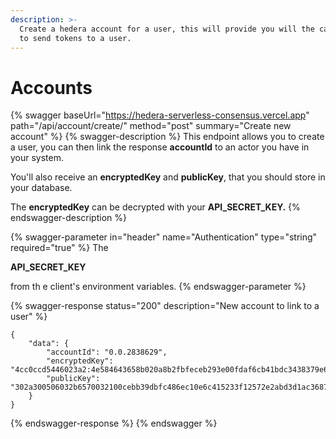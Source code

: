 ```yaml
---
description: >-
  Create a hedera account for a user, this will provide you will the capability
  to send tokens to a user.
---
```


# Accounts



{% swagger baseUrl="https://hedera-serverless-consensus.vercel.app" path="/api/account/create/" method="post" summary="Create new account" %}
{% swagger-description %}
This endpoint allows you to create a user, you can then link the response **accountId** to an actor you have in your system.

You'll also receive an **encryptedKey** and **publicKey**, that you should store in your database.

The **encryptedKey** can be decrypted with your **API\_SECRET\_KEY.**
{% endswagger-description %}

{% swagger-parameter in="header" name="Authentication" type="string" required="true" %}
The 

**API_SECRET_KEY**

 from th e client's environment variables.
{% endswagger-parameter %}

{% swagger-response status="200" description="New account to link to a user" %}
```
{
    "data": {
        "accountId": "0.0.2838629",
        "encryptedKey": "4cc0ccd5446023a2:4e584643658b020a8b2fbfeceb293e00fdaf6cb41bdc3438379e6f6acbc4efeb516320e82b1d9102594f975f4b6ef8444f960017611035598297defb26b19b08a34e8f366639ee72bb265567b7f585597fd459eedfa8c1c6e40e68f439efff9a18f2ccd71cee260ea0f125c4aad730e2",
        "publicKey": "302a300506032b6570032100cebb39dbfc486ec10e6c415233f12572e2abd3d1ac3687308f1953deaef92643"
    }
}
```
{% endswagger-response %}
{% endswagger %}
